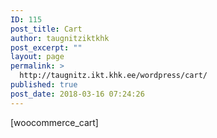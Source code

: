 ```yaml
---
ID: 115
post_title: Cart
author: taugnitziktkhk
post_excerpt: ""
layout: page
permalink: >
  http://taugnitz.ikt.khk.ee/wordpress/cart/
published: true
post_date: 2018-03-16 07:24:26
---
```

[woocommerce_cart]